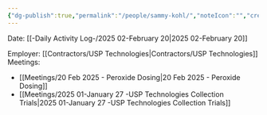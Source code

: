 ```yaml
---
{"dg-publish":true,"permalink":"/people/sammy-kohl/","noteIcon":"","created":"2025-07-07T14:23:46.441-05:00"}
---
```


Date: [[-Daily Activity Log-/2025 02-February 20\|2025 02-February 20]]

Employer: [[Contractors/USP Technologies\|Contractors/USP Technologies]]
Meetings: 
- [[Meetings/20 Feb 2025 - Peroxide Dosing\|20 Feb 2025 - Peroxide Dosing]]
- [[Meetings/2025 01-January 27 -USP Technologies Collection Trials\|2025 01-January 27 -USP Technologies Collection Trials]]